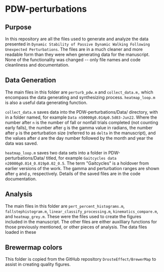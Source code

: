 # PDW-perturbations

## Purpose
In this repository are all the files used to generate and analyze the data 
presented in `Dynamic Stability of Passive Dynamic Walking Following Unexpected Perturbations`. 
The files are in a much cleaner and more readable form 
than they were when generating data for the manuscript. 
None of the functionality was changed -- only file names and code cleanliness and documentation. 

## Data Generation 
The main files in this folder are `perturb_pdw.m` and `collect_data.m,` which 
encompass the data generating and synthesizing process. `heatmap_loop.m`
is also a useful data generating function.

`collect_data.m` saves data into the 
PDW-perturbations/Data/ directory, with in a folder named, for example
`Data n50000g0.014p0.5d03-Jun22`. Where the number after `n` is the number
of fall or nonfall trials completed (not counting early falls), the number 
after `g` is the gamma value in radians, the number after `p` is 
the perturbation size (referred to as `delta` in the manuscript), and the
values after `d` are the day number followed by the month and year the data 
was saved.

`heatmap_loop.m` saves two data sets into a folder in PDW-perturbations/Data/
titled, for example `Gaitcycles data n20000g0.014_0.019p0.02_0.5`. The term
"Gaitcycles" is a holdover from earlier versions of the work. 
The gamma and perturbation ranges are shown after `g` and `p`, respectively.
Details of the saved files are in the code documentation.

## Analysis
The main files in this folder are `pert_percent_histograms.m`,
 `fallstephistogram.m`, `linear_classify_processing.m`,
 `kinematics_compare.m`, and `heatmap_grey.m`. 
These were the files used to create the figures included in the manuscript. 
The other files are either auxilliary functions for those previously mentioned, 
or other pieces of analysis. The data files loaded in these 

## Brewermap colors
This folder is copied from the GitHub repository `DrosteEffect/BrewerMap` to 
assist in creating quality figures. 